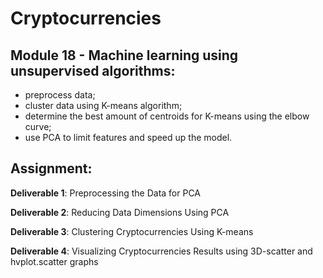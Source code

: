 # Cryptocurrencies

## Module 18 - Machine learning using unsupervised algorithms: 
* preprocess data;
* cluster data using K-means algorithm;
* determine the best amount of centroids for K-means using the elbow curve; 
* use PCA to limit features and speed up the model.

## Assignment:

**Deliverable 1**: Preprocessing the Data for PCA

**Deliverable 2**: Reducing Data Dimensions Using PCA

**Deliverable 3**: Clustering Cryptocurrencies Using K-means

**Deliverable 4**: Visualizing Cryptocurrencies Results using 3D-scatter and hvplot.scatter graphs
